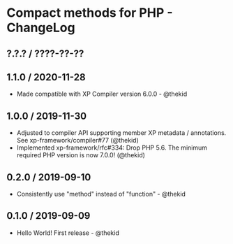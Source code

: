 Compact methods for PHP - ChangeLog
===================================

## ?.?.? / ????-??-??

## 1.1.0 / 2020-11-28

* Made compatible with XP Compiler version 6.0.0 - @thekid

## 1.0.0 / 2019-11-30

* Adjusted to compiler API supporting member XP metadata / annotations.
  See xp-framework/compiler#77
  (@thekid)
* Implemented xp-framework/rfc#334: Drop PHP 5.6. The minimum required
  PHP version is now 7.0.0!
  (@thekid)

## 0.2.0 / 2019-09-10

* Consistently use "method" instead of "function" - @thekid

## 0.1.0 / 2019-09-09

* Hello World! First release - @thekid